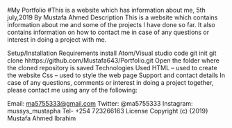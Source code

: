#My Portfolio
#This is a website which has information about me, 5th july,2019
By Mustafa Ahmed
Description
This is a website which contains information about me and some of the projects I have done so far. It also contains information on how to contact me in case of any questions or interest in doing a project with me.

Setup/Installation Requirements
install Atom/Visual studio code
git init
git clone hhttps://github.com/Mustafa643/Portfolio.git
Open the folder where the cloned repository is saved
Technologies Used
HTML – used to create the website
Css – used to style the web page
Support and contact details
In case of any questions, comments or interest in doing a project together, please contact me using any of the following:

Email: ma5755333@gmail.com
Twitter: @ma5755333
Instagram: mussys_mustapha
Tel- +254 723266163 
License
Copyright (c) {2019} Mustafa Ahmed Ibrahim

